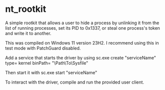 # nt_rootkit

A simple rootkit that allows a user to hide a process by unlinking it from the list of running processes, set its PID to 0x1337, or steal one process's token and write it to another.

This was compiled on Windows 11 version 23H2.
I recommend using this in test mode with PatchGuard disabled.

Add a service that starts the driver by using 
sc.exe create "serviceName" type= kernel binPath= "\Path\To\Sysfile"

Then start it with
sc.exe start "serviceName"

To interact with the driver, compile and run the provided user client.

